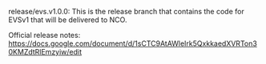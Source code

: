 release/evs.v1.0.0:
This is the release branch that contains the code for EVSv1 that will be delivered to NCO.

Official release notes:
https://docs.google.com/document/d/1sCTC9AtAWleIrk5QxkkaedXVRTon30KMZdtRlEmzyiw/edit
